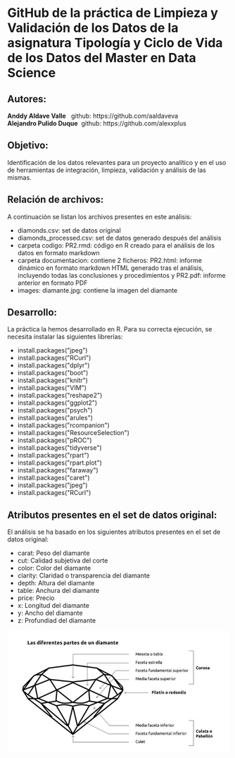 <h1>GitHub de la práctica de Limpieza y Validación de los Datos de la asignatura Tipología y Ciclo de Vida de los Datos del Master en Data Science</h1>

<p><h2>Autores:  </h2></p>
          <b>Anddy Aldave Valle</b> &nbsp; github: https://github.com/aaldaveva</br>
          <b>Alejandro Pulido Duque</b> &nbsp;github: https://github.com/alexxplus</p>

<p><h2>Objetivo:  </h2></p>
<p>Identificación de los datos relevantes para un proyecto analítico y en el uso de herramientas de integración, limpieza, validación y análisis de las mismas.</p>

<p><h2>Relación de archivos:  </h2></p>
<p>A continuación se listan los archivos presentes en este análisis:</p>
<ul><li>diamonds.csv: set de datos original</li>
          <li>diamonds_processed.csv: set de datos generado después del análisis</li>
          <li>carpeta codigo: PR2.rmd: código en R creado para el análisis de los datos en formato markdown</li>
          <li>carpeta documentacion: contiene 2 ficheros: PR2.html: informe dinámico en formato markdown HTML generado tras el análisis, incluyendo todas las conclusiones y procedimientos y PR2.pdf: informe anterior en formato PDF</li>
           <li>images: diamante.jpg: contiene la imagen del diamante</li>
</ul>

<p><h2>Desarrollo:  </h2></p>
<p>La práctica la hemos desarrollado en R. Para su correcta ejecución, se necesita instalar las siguientes librerías:</p>
<ul><li>install.packages("jpeg")</li><li>install.packages("RCurl")</li>
          <li>install.packages("dplyr")</li><li>install.packages("boot")</li><li>install.packages("knitr")</li>
<li>install.packages("VIM")</li><li>install.packages("reshape2")</li><li>install.packages("ggplot2")</li><li>install.packages("psych")</li><li>install.packages("arules")</li><li>install.packages("rcompanion")</li><li>install.packages("ResourceSelection")</li><li>install.packages("pROC")</li><li>install.packages("tidyverse")</li><li>install.packages("rpart")</li><li>install.packages("rpart.plot")</li><li>install.packages("faraway")</li><li>install.packages("caret")</li><li>install.packages("jpeg")</li><li>install.packages("RCurl")</li>
</ul>

<p><h2>Atributos presentes en el set de datos original:  </h2></p>
<p>El análisis se ha basado en los siguientes atributos presentes en el set de datos original:</p>
<ul><li>carat: Peso del diamante</li><li>cut: Calidad subjetiva del corte</li><li>color: Color del diamante</li><li>clarity: Claridad o transparencia del diamante</li><li>depth: Altura del diamante</li><li>table: Anchura del diamante</li><li>price: Precio</li><li>x: Longitud del diamante</li><li>y: Ancho del diamante</li><li>z: Profundiad del diamante</li></ul>


![alt text](https://github.com/aaldaveva/limpiezaValidacionDatos/blob/master/images/diamante.JPG?raw=true "Diamante")
